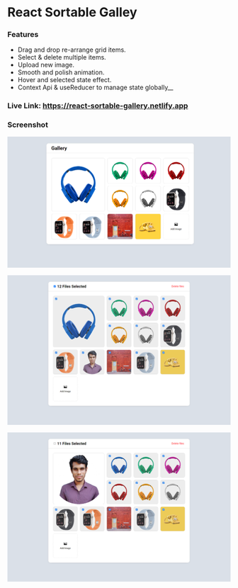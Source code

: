 # React Sortable Galley

### Features
- Drag and drop re-arrange grid items.
- Select & delete multiple items.
- Upload new image.
- Smooth and polish animation.
- Hover and selected state effect.
- Context Api & useReducer to manage state globally__


### Live Link: https://react-sortable-gallery.netlify.app


### Screenshot
![img.png](public/img.png)

![img.png](public/img2.png)

![img.png](public/img3.png)